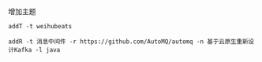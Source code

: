 增加主题

```shell
addT -t weihubeats

addR -t 消息中间件 -r https://github.com/AutoMQ/automq -n 基于云原生重新设计Kafka -l java
```

